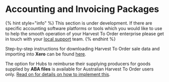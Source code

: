 # Accounting and Invoicing Packages

{% hint style="info" %}
This section is under development. If there are specific accounting software platforms or tools which you would like to use to help the smooth operation of your Harvest To Order enterprise please get in touch with your [local support](../../local-harvest-to-order-organizations-and-contacts.md) team.
{% endhint %}

Step-by-step instructions for downloading Harvest To Order sale data and importing into **Xero** can be found [here](../../basic-features/reports.md#xero-invoices).

The option for Hubs to reimburse their supplying producers for goods supplied by **ABA files** is available for Australian Harvest To Order users only. [Read on for details on how to implement this](paying-suppliers.md).



